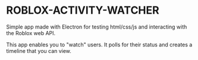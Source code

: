 # ROBLOX-ACTIVITY-WATCHER
Simple app made with Electron for testing html/css/js and interacting with the Roblox web API.

This app enables you to "watch" users. It polls for their status and creates a timeline that you can view.
